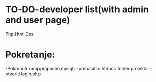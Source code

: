 # TO-DO-developer list(with admin and user page)
Php,Html,Css

# Pokretanje:
-Pokrenuti xampp(apache,mysql)
-prebaciti u htdocs folder projekta
-otvoriti login.php


